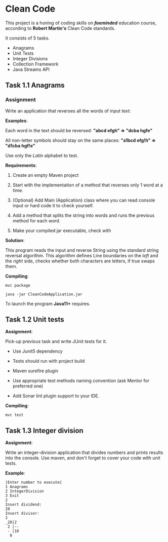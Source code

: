 # Clean Code

This project is a honing of coding skills on ***foxminded*** education course, according to **Robert Martin's** Clean Code standards.

It consists of 5 tasks.
* Anagrams
* Unit Tests
* Integer Divisions
* Collection Framework
* Java Streams API

## Task 1.1 Anagrams
### Assignment
Write an application that reverses all the words of input text:

**Examples**:

Each word in the text should be reversed:
**"abcd efgh" => "dcba hgfe"**

All non-letter symbols should stay on the same places:
**"a1bcd efg!h" => "d1cba hgf!e"**

Use only the *Latin* alphabet to test.

**Requirements**:

1. Create an empty Maven project

2. Start with the implementation of a method that reverses only 1 word at a time.

3. (Optional) Add Main (Application) class where you can read console input or hard code it to check yourself.

4. Add a method that splits the string into words and runs the previous method for each word.

5. Make your compiled jar executable, check with 

**Solution**:

This program reads the input and reverse String using the standard string reversal algorithm. This algorithm defines Line boundaries on the *left* and the *right* side, checks whether both characters are letters, if true swaps them.

**Compiling**:

```
mvc package
```
```
java -jar CleanCodeApplication.jar
```

To launch the program **Java11+** requires.

## Task 1.2 Unit tests

**Assignment**:

Pick-up previous task and write JUnit tests for it.

* Use Junit5 dependency

* Tests should run with project build

* Maven surefire plugin

* Use appropriate test methods naming convention (ask Mentor for preferred one)

* Add Sonar lint plugin support to your IDE.

**Compiling**:

```
mvc test
```

## Task 1.3 Integer division

**Assignment**:

Write an integer-division application that divides numbers and prints results into the console. Use maven, and don't forget to cover your code with unit tests.

**Example**:
```
|Enter number to execute|
1 Anagrams
2 IntegerDivision
3 Exit
2
Insert dividend:
20
Insert divisor:
2
_20|2
 2 |--
 - |10
  0
```